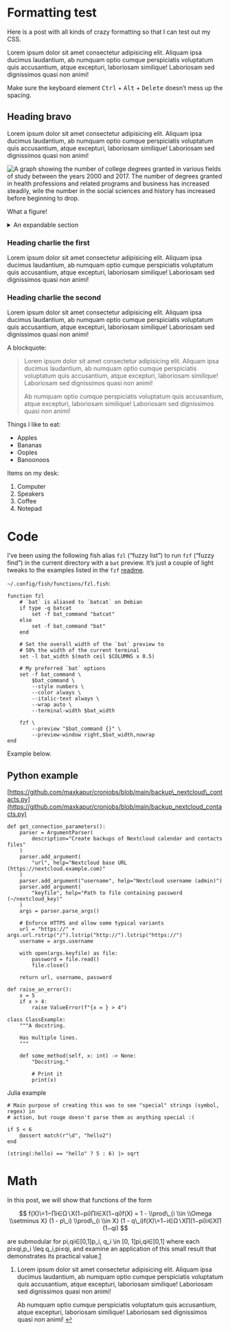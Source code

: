 Formatting test
===============

Here is a post with all kinds of crazy formatting so that I can test out my CSS.

Lorem ipsum dolor sit amet consectetur adipisicing elit. Aliquam ipsa ducimus laudantium, ab numquam optio cumque perspiciatis voluptatum quis accusantium, atque excepturi, laboriosam similique! Laboriosam sed dignissimos quasi non animi!

Make sure the keyboard element <kbd>Ctrl</kbd> + <kbd>Alt</kbd> + <kbd>Delete</kbd> doesn’t mess up the spacing.

Heading bravo
-------------

Lorem ipsum dolor sit amet consectetur adipisicing elit. Aliquam ipsa ducimus laudantium, ab numquam optio cumque perspiciatis voluptatum quis accusantium, atque excepturi, laboriosam similique! Laboriosam sed dignissimos quasi non animi!

![A graph showing the number of college degrees granted in various fields of study between the years 2000 and 2017. The number of degrees granted in health professions and related programs and business has increased steadily, wile the number in the social sciences and history has increased before beginning to drop.](/Images/_9.jpg)

What a figure!

<details>
<summary>
An expandable section
</summary>
Lorem ipsum dolor sit amet consectetur adipisicing elit. Aliquam ipsa ducimus laudantium, ab numquam optio cumque perspiciatis voluptatum quis accusantium, atque excepturi, laboriosam similique! Laboriosam sed dignissimos quasi non animi!
</details>

### Heading charlie the first

Lorem ipsum dolor sit amet consectetur adipisicing elit. Aliquam ipsa ducimus laudantium, ab numquam optio cumque perspiciatis voluptatum quis accusantium, atque excepturi, laboriosam similique! Laboriosam sed dignissimos quasi non animi!

### Heading charlie the second

Lorem ipsum dolor sit amet consectetur adipisicing elit. Aliquam ipsa ducimus laudantium, ab numquam optio cumque perspiciatis voluptatum quis accusantium, atque excepturi, laboriosam similique! Laboriosam sed dignissimos quasi non animi!

A blockquote:

> Lorem ipsum dolor sit amet consectetur adipisicing elit. Aliquam ipsa ducimus laudantium, ab numquam optio cumque perspiciatis voluptatum quis accusantium, atque excepturi, laboriosam similique! Laboriosam sed dignissimos quasi non animi!
> 
> Ab numquam optio cumque perspiciatis voluptatum quis accusantium, atque excepturi, laboriosam similique! Laboriosam sed dignissimos quasi non animi!

Things I like to eat:

*   Apples
*   Bananas
*   Ooples
*   Banoonoos

Items on my desk:

1.  Computer
2.  Speakers
3.  Coffee
4.  Notepad

Code
====

I’ve been using the following fish alias `fzl` (“fuzzy list”) to run `fzf` (“fuzzy find”) in the current directory with a `bat` preview. It’s just a couple of light tweaks to the examples listed in the `fzf` [readme](https://github.com/junegunn/fzf#preview-window).

`~/.config/fish/functions/fzl.fish`:

    function fzl
        # `bat` is aliased to `batcat` on Debian
        if type -q batcat
            set -f bat_command "batcat"
        else
            set -f bat_command "bat"
        end
    
        # Set the overall width of the `bat` preview to
        # 50% the width of the current terminal
        set -l bat_width $(math ceil $COLUMNS x 0.5)
    
        # My preferred `bat` options
        set -f bat_command \
            $bat_command \
            --style numbers \
            --color always \
            --italic-text always \
            --wrap auto \
            --terminal-width $bat_width
    
        fzf \
            --preview "$bat_command {}" \
            --preview-window right,$bat_width,nowrap
    end
    

Example below.

Python example
--------------

[https://github.com/maxkapur/cronjobs/blob/main/backup\_nextcloud\_contacts.py](https://github.com/maxkapur/cronjobs/blob/main/backup_nextcloud_contacts.py)

    def get_connection_parameters():
        parser = ArgumentParser(
            description="Create backups of Nextcloud calendar and contacts files"
        )
        parser.add_argument(
            "url", help="Nextcloud base URL (https://nextcloud.example.com)"
        )
        parser.add_argument("username", help="Nextcloud username (admin)")
        parser.add_argument(
            "keyfile", help="Path to file containing password (~/nextcloud_key)"
        )
        args = parser.parse_args()
    
        # Enforce HTTPS and allow some typical variants
        url = "https://" + args.url.rstrip("/").lstrip("http://").lstrip("https://")
        username = args.username
    
        with open(args.keyfile) as file:
            password = file.read()
            file.close()
    
        return url, username, password
    
    def raise_an_error():
        x = 5
        if x > 4:
            raise ValueError(f"{x = } > 4")
    
    class ClassExample:
        """A docstring.
    
        Has multiple lines.
        """
    
        def some_method(self, x: int) -> None:
            "Docstring."
    
            # Print it
            print(x)
    

Julia example

    # Main purpose of creating this was to see "special" strings (symbol, regex) in
    # action, but rouge doesn't parse them as anything special :(
    
    if 5 < 6
        @assert match(r"\d", "hello2")
    end
    
    (string(:hello) == "hello" ? 5 : 6) |> sqrt
    

Math
====

In this post, we will show that functions of the form

$$
f(X)\=1−∏i∈Ω∖X(1−pi)∏i∈X(1−qi)f(X) = 1 - \\prod\_{i \\in \\Omega \\setminus X} (1 - p\_i) \\prod\_{i \\in X} (1 - q\_i)f(X)\=1−i∈Ω∖X∏​(1−pi​)i∈X∏​(1−qi​)
$$

are submodular for pi,qi∈\[0,1\]p\_i, q\_i \\in \[0, 1\]pi​,qi​∈\[0,1\] where each pi≤qi,p\_i \\leq q\_i,pi​≤qi​, and examine an application of this small result that demonstrates its practical value.[1](#fn:footnote)

1.  Lorem ipsum dolor sit amet consectetur adipisicing elit. Aliquam ipsa ducimus laudantium, ab numquam optio cumque perspiciatis voluptatum quis accusantium, atque excepturi, laboriosam similique! Laboriosam sed dignissimos quasi non animi!
    
    Ab numquam optio cumque perspiciatis voluptatum quis accusantium, atque excepturi, laboriosam similique! Laboriosam sed dignissimos quasi non animi! [↩](#fnref:footnote)